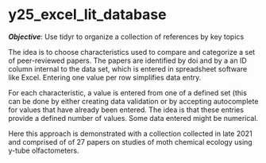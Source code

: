 # y25_excel_lit_database

***Objective***: Use tidyr to organize a collection of references by key topics


The idea is to choose characteristics used to compare and categorize a
set of peer-reviewed papers. The papers are identified by doi and by a 
an ID column internal to the data set, which is entered in spreadsheet software
like Excel. Entering one value per row simplifies data entry.

For each characteristic, a value is entered from one of a defined set (this
can be done by either creating data validation or by accepting autocomplete 
for values that have already been entered. The idea is that these entries
provide a defined number of values. Some data entered might be numerical.

Here this approach is demonstrated with a collection collected in late 2021 
and comprised of of 27 papers on studies of moth chemical ecology using
y-tube olfactometers. 
